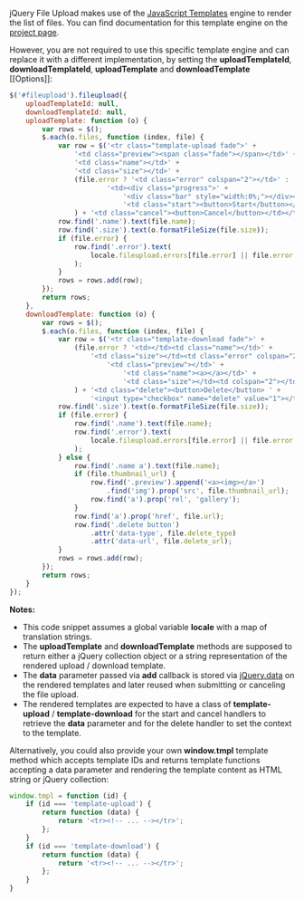 jQuery File Upload makes use of the [JavaScript Templates](https://github.com/blueimp/JavaScript-Templates) engine to render the list of files.
You can find documentation for this template engine on the [project page](https://github.com/blueimp/JavaScript-Templates).

However, you are not required to use this specific template engine and can replace it with a different implementation, by setting the **uploadTemplateId**, **downloadTemplateId**, **uploadTemplate** and **downloadTemplate** [[Options]]:

```js
$('#fileupload').fileupload({
    uploadTemplateId: null,
    downloadTemplateId: null,
    uploadTemplate: function (o) {
        var rows = $();
        $.each(o.files, function (index, file) {
            var row = $('<tr class="template-upload fade">' +
                '<td class="preview"><span class="fade"></span></td>' +
                '<td class="name"></td>' +
                '<td class="size"></td>' +
                (file.error ? '<td class="error" colspan="2"></td>' :
                        '<td><div class="progress">' +
                            '<div class="bar" style="width:0%;"></div></div></td>' +
                            '<td class="start"><button>Start</button></td>'
                ) + '<td class="cancel"><button>Cancel</button></td></tr>');
            row.find('.name').text(file.name);
            row.find('.size').text(o.formatFileSize(file.size));
            if (file.error) {
                row.find('.error').text(
                    locale.fileupload.errors[file.error] || file.error
                );
            }
            rows = rows.add(row);
        });
        return rows;
    },
    downloadTemplate: function (o) {
        var rows = $();
        $.each(o.files, function (index, file) {
            var row = $('<tr class="template-download fade">' +
                (file.error ? '<td></td><td class="name"></td>' +
                    '<td class="size"></td><td class="error" colspan="2"></td>' :
                        '<td class="preview"></td>' +
                            '<td class="name"><a></a></td>' +
                            '<td class="size"></td><td colspan="2"></td>'
                ) + '<td class="delete"><button>Delete</button> ' +
                    '<input type="checkbox" name="delete" value="1"></td></tr>');
            row.find('.size').text(o.formatFileSize(file.size));
            if (file.error) {
                row.find('.name').text(file.name);
                row.find('.error').text(
                    locale.fileupload.errors[file.error] || file.error
                );
            } else {
                row.find('.name a').text(file.name);
                if (file.thumbnail_url) {
                    row.find('.preview').append('<a><img></a>')
                        .find('img').prop('src', file.thumbnail_url);
                    row.find('a').prop('rel', 'gallery');
                }
                row.find('a').prop('href', file.url);
                row.find('.delete button')
                    .attr('data-type', file.delete_type)
                    .attr('data-url', file.delete_url);
            }
            rows = rows.add(row);
        });
        return rows;
    }
});
```

**Notes:**

* This code snippet assumes a global variable **locale** with a map of translation strings.
* The **uploadTemplate** and **downloadTemplate** methods are supposed to return either a jQuery collection object or a string representation of the rendered upload / download template.
* The **data** parameter passed via **add** callback is stored via [jQuery.data](http://api.jquery.com/data/) on the rendered templates and later reused when submitting or canceling the file upload.
* The rendered templates are expected to have a class of **template-upload** / **template-download** for the start and cancel handlers to retrieve the **data** parameter and for the delete handler to set the context to the template.

Alternatively, you could also provide your own **window.tmpl** template method which accepts template IDs and returns template functions accepting a data parameter and rendering the template content as HTML string or jQuery collection:

```js
window.tmpl = function (id) {
    if (id === 'template-upload') {
        return function (data) {
            return '<tr><!-- ... --></tr>';
        };
    }
    if (id === 'template-download') {
        return function (data) {
            return '<tr><!-- ... --></tr>';
        };
    }
}
```